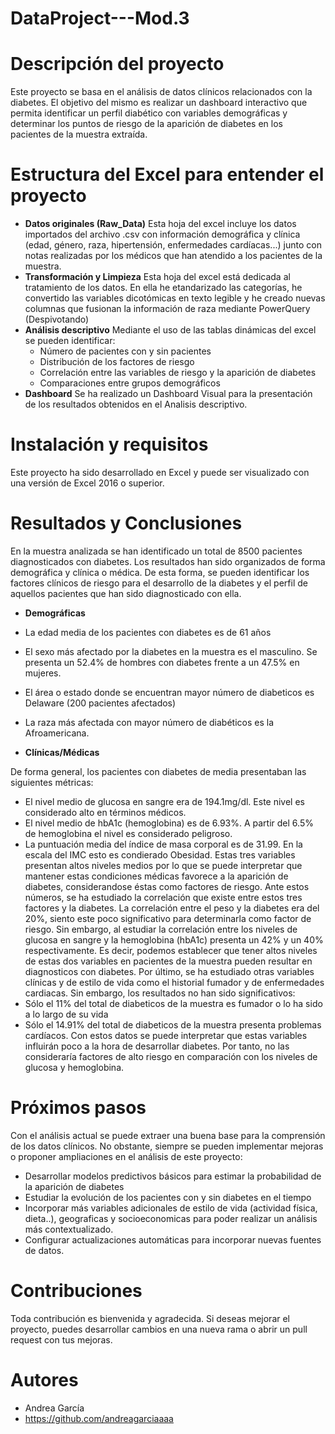 # DataProject---Mod.3
# Descripción del proyecto 
Este proyecto se basa en el análisis de datos clínicos relacionados con la diabetes. El objetivo del mismo es realizar un dashboard interactivo que permita identificar un perfil diabético con variables demográficas y determinar los puntos de riesgo de la aparición de diabetes en los pacientes de la muestra extraída. 
# Estructura del Excel para entender el proyecto
- **Datos originales (Raw_Data)** Esta hoja del excel incluye los datos importados del archivo .csv con información demográfica y clínica (edad, género, raza, hipertensión, enfermedades cardíacas...) junto con notas realizadas por los médicos que han atendido a los pacientes de la muestra.
- **Transformación y Limpieza** Esta hoja del excel está dedicada al tratamiento de los datos. En ella he etandarizado las categorías, he convertido las variables dicotómicas en texto legible y he creado nuevas columnas que fusionan la información de raza mediante PowerQuery (Despivotando)
- **Análisis descriptivo** Mediante el uso de las tablas dinámicas del excel se pueden identificar:
   - Número de pacientes con y sin pacientes
   - Distribución de los factores de riesgo
   - Correlación entre las variables de riesgo y la aparición de diabetes
   - Comparaciones entre grupos demográficos
- **Dashboard** Se ha realizado un Dashboard Visual para la presentación de los resultados obtenidos en el Analisis descriptivo.
# Instalación y requisitos
Este proyecto ha sido desarrollado en Excel y puede ser visualizado con una versión de Excel 2016 o superior. 
# Resultados y Conclusiones
En la muestra analizada se han identificado un total de 8500 pacientes diagnosticados con diabetes. Los resultados han sido organizados de forma demográfica y clínica o médica. De esta forma, se pueden identificar los factores clínicos de riesgo para el desarrollo de la diabetes y el perfil de aquellos pacientes que han sido diagnosticado con ella. 

-  **Demográficas**
  
 - La edad media de los pacientes con diabetes es de 61 años
 - El sexo más afectado por la diabetes en la muestra es el masculino. Se presenta un 52.4% de hombres con diabetes frente a un 47.5% en mujeres.
 - El área o estado donde se encuentran mayor número de diabeticos es Delaware (200 pacientes afectados)
 - La raza más afectada con mayor número de diabéticos es la Afroamericana. 
 
 - **Clínicas/Médicas**
   
 De forma general, los pacientes con diabetes de media presentaban las siguientes métricas:
 - El nivel medio de glucosa en sangre era de 194.1mg/dl. Este nivel es considerado alto en términos médicos. 
 - El nivel medio de hbA1c (hemoglobina) es de 6.93%. A partir del 6.5% de hemoglobina el nivel es considerado peligroso. 
 - La puntuación media del índice de masa corporal es de 31.99. En la escala del IMC esto es condierado Obesidad. 
Estas tres variables presentan altos niveles medios por lo que se puede interpretar que mantener estas condiciones médicas favorece a la aparición de diabetes, considerandose éstas como factores de riesgo. 
Ante estos números, se ha estudiado la correlación que existe entre estos tres factores y la diabetes. La correlación entre el peso y la diabetes era del 20%, siento este poco significativo para determinarla como factor de riesgo. Sin embargo, al estudiar la correlación entre los niveles de glucosa en sangre y la hemoglobina (hbA1c) presenta un 42% y un 40% respectivamente. Es decir, podemos establecer que tener altos niveles de estas dos variables en pacientes de la muestra pueden resultar en diagnosticos con diabetes. 
Por último, se ha estudiado otras variables clínicas y de estilo de vida como el historial fumador y de enfermedades cardiacas. Sin embargo, los resultados no han sido significativos:
- Sólo el 11% del total de diabeticos de la muestra es fumador o lo ha sido a lo largo de su vida
- Sólo el 14.91% del total de diabeticos de la muestra presenta problemas cardíacos. 
Con estos datos se puede interpretar que estas variables influirán poco a la hora de desarrollar diabetes. Por tanto, no las consideraría factores de alto riesgo en comparación con los niveles de glucosa y hemoglobina. 
# Próximos pasos 
Con el análisis actual se puede extraer una buena base para la comprensión de los datos clínicos. No obstante, siempre se pueden implementar mejoras o proponer ampliaciones en el análisis de este proyecto:

- Desarrollar modelos predictivos básicos para estimar la probabilidad de la aparición de diabetes
- Estudiar la evolución de los pacientes con y sin diabetes en el tiempo
- Incorporar más variables adicionales de estilo de vida (actividad física, dieta..), geograficas y socioeconomicas para poder realizar un análisis más contextualizado. 
- Configurar actualizaciones automáticas para incorporar nuevas fuentes de datos.
# Contribuciones
Toda contribución es bienvenida y agradecida. Si deseas mejorar el proyecto, puedes desarrollar cambios en una nueva rama o abrir un pull request con tus mejoras.
# Autores 
- Andrea García
- https://github.com/andreagarciaaaa 
